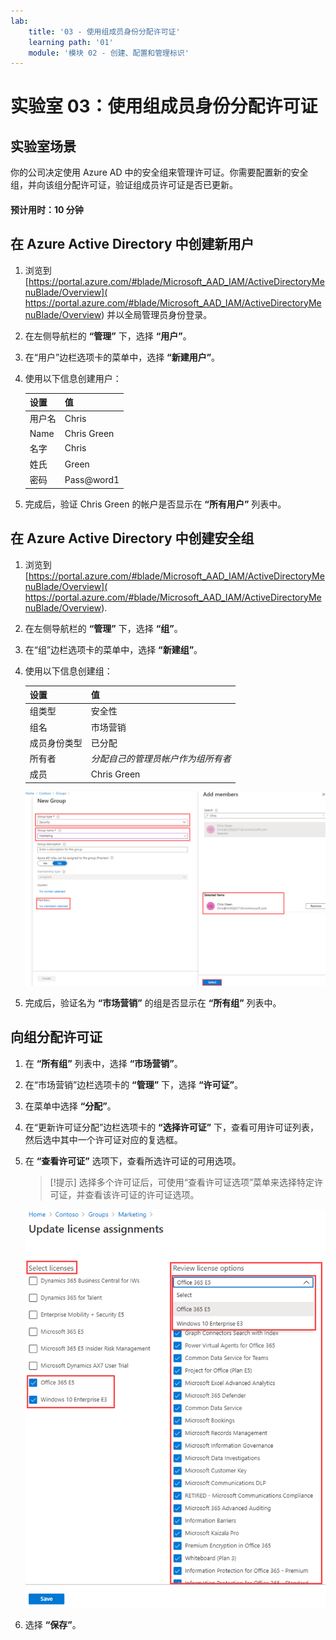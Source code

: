 ```yaml
---
lab:
    title: '03 - 使用组成员身份分配许可证'
    learning path: '01'
    module: '模块 02 - 创建、配置和管理标识'
---
```


# 实验室 03：使用组成员身份分配许可证

## 实验室场景

你的公司决定使用 Azure AD 中的安全组来管理许可证。你需要配置新的安全组，并向该组分配许可证，验证组成员许可证是否已更新。

#### 预计用时：10 分钟

## 在 Azure Active Directory 中创建新用户

1. 浏览到 [https://portal.azure.com/#blade/Microsoft_AAD_IAM/ActiveDirectoryMenuBlade/Overview]( https://portal.azure.com/#blade/Microsoft_AAD_IAM/ActiveDirectoryMenuBlade/Overview) 并以全局管理员身份登录。

1. 在左侧导航栏的 **“管理”** 下，选择 **“用户”**。

1. 在“用户”边栏选项卡的菜单中，选择 **“新建用户”**。

1. 使用以下信息创建用户：

    | **设置**| **值**|
    | :--- | :--- |
    | 用户名| Chris|
    | Name| Chris Green|
    | 名字| Chris|
    | 姓氏| Green|
    | 密码| Pass@word1|

1. 完成后，验证 Chris Green 的帐户是否显示在 **“所有用户”** 列表中。

## 在 Azure Active Directory 中创建安全组

1. 浏览到 [https://portal.azure.com/#blade/Microsoft_AAD_IAM/ActiveDirectoryMenuBlade/Overview]( https://portal.azure.com/#blade/Microsoft_AAD_IAM/ActiveDirectoryMenuBlade/Overview).

1. 在左侧导航栏的 **“管理”** 下，选择 **“组”**。

1. 在“组”边栏选项卡的菜单中，选择 **“新建组”**。

1. 使用以下信息创建组：

    | **设置**| **值**|
    | :--- | :--- |
    | 组类型| 安全性|
    | 组名| 市场营销|
    | 成员身份类型| 已分配|
    | 所有者| *分配自己的管理员帐户作为组所有者*|
    | 成员| Chris Green|

    ![显示“新建组”边栏选项卡的屏幕图像，其中突出显示了“组类型”、“组名称”、“所有者”和“成员”](./media/lp1-mod2-create-group.png)

1. 完成后，验证名为 **“市场营销”** 的组是否显示在 **“所有组”** 列表中。

## 向组分配许可证

1. 在 **“所有组”** 列表中，选择 **“市场营销”**。

1. 在“市场营销”边栏选项卡的 **“管理”** 下，选择 **“许可证”**。

1. 在菜单中选择 **“分配”**。

1. 在“更新许可证分配”边栏选项卡的 **“选择许可证”** 下，查看可用许可证列表，然后选中其中一个许可证对应的复选框。

1. 在 **“查看许可证”** 选项下，查看所选许可证的可用选项。

    >[!提示]
    选择多个许可证后，可使用“查看许可证选项”菜单来选择特定许可证，并查看该许可证的许可证选项。

    ![显示已选定并已分配给组的许可证的屏幕图像。“查看许可证”菜单也已选中，其中显示多个选择选项。](./media/lp1-mod2-assign-license-group.png)

1. 选择 **“保存”**。
